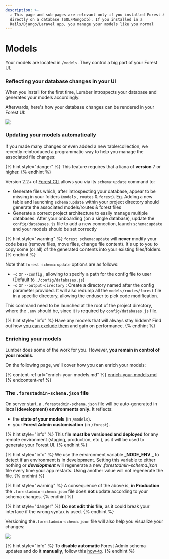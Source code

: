 ```yaml
---
description: >-
  ⚠️ This page and sub-pages are relevant only if you installed Forest Admin
  directly on a database (SQL/Mongodb). If you installed in a
  Rails/Django/Laravel app, you manage your models like you normal
---
```


# Models

Your models are located in `/models`. They control a big part of your Forest UI.

### Reflecting your database changes in your UI

When you install for the first time, Lumber introspects your database and generates your models accordingly.

Afterwards, here's how your database changes can be rendered in your Forest UI:

![](https://blobscdn.gitbook.com/v0/b/gitbook-28427.appspot.com/o/assets%2F-LR7SWfEwsNtj\_ZiSkSA%2F-Ls1EQmDxL\_CUA3Np9vM%2F-Ls1EWLDCR-omQ2cNfg5%2FForest-doc-models.jpg?alt=media\&token=f233e868-df07-4071-bcb3-c332304706f8)

### Updating your models automatically

If you made many changes or even added a new table/collection, we recently reintroduced a programmatic way to help you manage the associated file changes:

{% hint style="danger" %}
This feature requires that a liana of **version** 7 or higher.
{% endhint %}

Version 2.2+ of [Forest CLI](https://www.npmjs.com/package/forest-cli) allows you via its `schema:update` command to:

* Generate files which, after introspecting your database, appear to be missing in your folders (`models` , `routes` & `forest`). Eg. Adding a new table and launching `schema:update` within your project directory should generate the associated models/routes & forest files
* Generate a correct project architecture to easily manage multiple databases. After your onboarding (on a single database), update the `config/databases.js` file to add a new connection, launch `schema:update` and your models should be set correctly

{% hint style="warning" %}
`forest schema:update` will **never** modify your code base (remove files, move files, change file content). It's up to you to copy some (or all) of the generated contents into your existing files/folders.
{% endhint %}

Note that `forest schema:update` options are as follows:

* `-c` or `--config` , allowing to specify a path for the config file to user (Default to `./config/databases.js`)
* `-o` or `--output-directory` : Create a directory named after the config parameter provided. It will also redump all the `models/routes/forest` file in a specific directory, allowing the enduser to pick code modification.

This command need to be launched at the root of the project directory, where the `.env` should be, since it is required by `config/databases.js` file.&#x20;

{% hint style="info" %}
Have any models that will always stay hidden? Find out how [you can exclude them](../../how-tos/settings/include-exclude-models.md) and gain on performance.
{% endhint %}

### Enriching your models

Lumber does some of the work for you. However, **you remain in control of your models**.

On the following page, we'll cover how you can enrich your models:

{% content-ref url="enrich-your-models.md" %}
[enrich-your-models.md](enrich-your-models.md)
{% endcontent-ref %}



### The `.forestadmin-schema.json` file

On server start, a `.forestadmin-schema.json` file will be auto-generated in **local (development) environments only.** It reflects:&#x20;

* the **state of your models** (in `/models`)**.**
* your **Forest Admin customisation** (in `/forest`).

{% hint style="info" %}
This file **must be versioned and deployed** for any remote environment (staging, production, etc.), as it will be used to generate your Forest UI.
{% endhint %}

{% hint style="info" %}
We use the environment variable _**NODE\_ENV**  _  to detect if an environment is in development. Setting this variable to either nothing or _**development**_ will regenerate a new _.forestadmin-schema.json_ file every time your app restarts. Using another value will not regenerate the file.
{% endhint %}

{% hint style="warning" %}
A consequence of the above is, **in Production** the `.forestadmin-schema.json` file does **not** update according to your schema changes.
{% endhint %}

{% hint style="danger" %}
**Do not edit this file,** as it could break your interface if the wrong syntax is used.
{% endhint %}

Versioning the`.forestadmin-schema.json` file will also help you visualize your changes:

![](https://blobscdn.gitbook.com/v0/b/gitbook-28427.appspot.com/o/assets%2F-LR7SWfEwsNtj\_ZiSkSA%2F-LcecOC6sl4pvNT7gLKI%2F-LcecRPYz9T0g\_e16FWT%2Fversioning.png?alt=media\&token=ded5a007-ccc7-4dd9-82ee-f939cf667a9f)

{% hint style="info" %}
To **disable automatic** Forest Admin schema updates and do it **manually**, follow this [how-to](https://docs.forestadmin.com/documentation/v/v4/how-tos/disable-automatic-forest-admin-schema-update).
{% endhint %}
